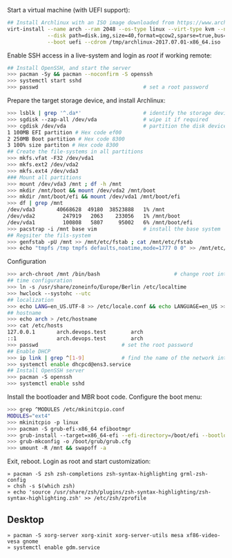 Start a virtual machine (with UEFI support):

```bash
## Install Archlinux with an ISO image downloaded from https://www.archlinux.org/download/
virt-install --name arch --ram 2048 --os-type linux --virt-type kvm --network bridge=nbr0 \
             --disk path=disk.img,size=40,format=qcow2,sparse=true,bus=virtio \
             --boot uefi --cdrom /tmp/archlinux-2017.07.01-x86_64.iso
```


Enable SSH access in a live-system and login as _root_ if working remote:

```bash
## Install OpenSSH, and start the server
>>> pacman -Sy && pacman --noconfirm -S openssh
>>> systemctl start sshd
>>> passwd                                  # set a root password
```

Prepare the target storage device, and install Archlinux:

```bash
>>> lsblk | grep '^.da*'                    # identify the storage device
>>> sgdisk --zap-all /dev/vda               # wipe it if required
>>> cgdisk /dev/vda                         # partition the disk device
1 100MB EFI partition # Hex code ef00
2 250MB Boot partition # Hex code 8300
3 100% size partiton # Hex code 8300
## Create the file-systems in all partitions
>>> mkfs.vfat -F32 /dev/vda1
>>> mkfs.ext2 /dev/vda2
>>> mkfs.ext4 /dev/vda3
### Mount all partitions
>>> mount /dev/vda3 /mnt ; df -h /mnt       
>>> mkdir /mnt/boot && mount /dev/vda2 /mnt/boot
>>> mkdir /mnt/boot/efi && mount /dev/vda1 /mnt/boot/efi
>>> df | grep /mnt
/dev/vda3       40668628  49180  38523888   1% /mnt
/dev/vda2         247919   2063    233056   1% /mnt/boot
/dev/vda1         100808   5807     95002   6% /mnt/boot/efi
>>> pacstrap -i /mnt base vim               # install the base system
## Regsiter the fils-system
>>> genfstab -pU /mnt >> /mnt/etc/fstab ; cat /mnt/etc/fstab
>>> echo "tmpfs /tmp tmpfs defaults,noatime,mode=1777 0 0" >> /mnt/etc/fstab
```
Configuration

```bash
>>> arch-chroot /mnt /bin/bash                        # change root into the target OS tree
## time configuration
>>> ln -s /usr/share/zoneinfo/Europe/Berlin /etc/localtime 
>>> hwclock --systohc --utc
## localization 
>>> echo LANG=en_US.UTF-8 >> /etc/locale.conf && echo LANGUAGE=en_US >> /etc/locale.conf && echo LC_ALL=C >> /etc/locale.conf
## hostname
>>> echo arch > /etc/hostname
>>> cat /etc/hosts
127.0.0.1       arch.devops.test        arch
::1             arch.devops.test        arch
>>> passwd                           # set the root password
## Enable DHCP 
>>> ip link | grep ^[1-9]            # find the name of the network interface
>>> systemctl enable dhcpcd@ens3.service
## Install OpenSSH server
>>> pacman -S openssh
>>> systemctl enable sshd
```


Install the bootloader and MBR boot code. Configure the boot menu:

```bash
>>> grep ^MODULES /etc/mkinitcpio.conf
MODULES="ext4"
>>> mkinitcpio -p linux
>>> pacman -S grub-efi-x86_64 efibootmgr 
>>> grub-install --target=x86_64-efi --efi-directory=/boot/efi --bootloader-id=grub
>>> grub-mkconfig -o /boot/grub/grub.cfg 
>>> umount -R /mnt && swapoff -a
```

Exit, reboot. Login as root and start customization:

    » pacman -S zsh zsh-completions zsh-syntax-highlighting grml-zsh-config
    » chsh -s $(which zsh)
    » echo 'source /usr/share/zsh/plugins/zsh-syntax-highlighting/zsh-syntax-highlighting.zsh' >> /etc/zsh/zprofile

## Desktop

    » pacman -S xorg-server xorg-xinit xorg-server-utils mesa xf86-video-vesa gnome
    » systemctl enable gdm.service






